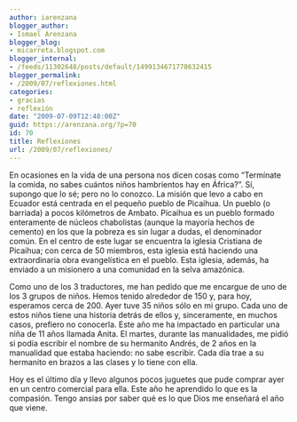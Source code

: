 ```yaml
---
author: iarenzana
blogger_author:
- Ismael Arenzana
blogger_blog:
- micarreta.blogspot.com
blogger_internal:
- /feeds/11302648/posts/default/1499134671778632415
blogger_permalink:
- /2009/07/reflexiones.html
categories:
- gracias
- reflexión
date: "2009-07-09T12:48:00Z"
guid: https://arenzana.org/?p=70
id: 70
title: Reflexiones
url: /2009/07/reflexiones/
---
```

En ocasiones en la vida de una persona nos dicen cosas como &#8220;Termínate la comida, no sabes cuántos niños hambrientos hay en África?&#8221;. Sí, supongo que lo sé; pero no lo conozco. La misión que levo a cabo en Ecuador está centrada en el pequeño pueblo de Picaihua. Un pueblo (o barriada) a pocos kilómetros de Ambato. Picaihua es un pueblo formado enteramente de núcleos chabolistas (aunque la mayoría hechos de cemento) en los que la pobreza es sin lugar a dudas, el denominador común. En el centro de este lugar se encuentra la iglesia Cristiana de Picaihua; con cerca de 50 miembros, esta iglesia está haciendo una extraordinaria obra evangelística en el pueblo. Esta iglesia, además, ha enviado a un misionero a una comunidad en la selva amazónica.

Como uno de los 3 traductores, me han pedido que me encargue de uno de los 3 grupos de niños. Hemos tenido alrededor de 150 y, para hoy, esperamos cerca de 200. Ayer tuve 35 niños sólo en mi grupo. Cada uno de estos niños tiene una historia detrás de ellos y, sinceramente, en muchos casos, prefiero no conocerla. Este año me ha impactado en particular una niña de 11 años llamada Anita. El martes, durante las manualidades, me pidió si podía escribir el nombre de su hermanito Andrés, de 2 años en la manualidad que estaba haciendo: no sabe escribir. Cada día trae a su hermanito en brazos a las clases y lo tiene con ella.

Hoy es el último día y llevo algunos pocos juguetes que pude comprar ayer en un centro comercial para ella. Este año he aprendido lo que es la compasión. Tengo ansias por saber qué es lo que Dios me enseñará el año que viene.